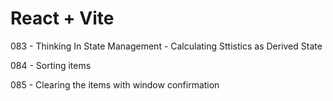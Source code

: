 # React + Vite

083 - Thinking In State Management - Calculating Sttistics as Derived State

084 - Sorting items

085 - Clearing the items with window confirmation
